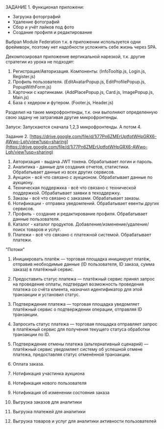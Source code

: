 ЗАДАНИЕ 1.
Функционал приложени:
 - Загрузка фоторграфий
 - Удаление фотографий
 - Сбор и учёт лайков под фото
 - Создание профиля и редактирование


Выбрал Module Federation т.к. в приложении используется одни фреймворк, поэтому нет надобности усложнять себе жизнь через SPA.

Декомпозировал приложение вертикальной нарезкой, т.к. другие стратегии из урока не подходят:
   1) Регистрация/Авторизация. Компоненты: (InfoTooltip.js, Login.js, Register.js)
   2) Профиль пользователя. (EditAvatarPopup.js, EditProfilePopup.js, PopupWithForm.js)
   3) Карточки с картинками. (AddPlacePopup.js, Card.js, ImagePopup.js, Main.js)
   4) База с хедером и футером. (Footer.js, Header.js)

Разделил на такие микрофронтенды, т.к. они выполняют определенную свою задачу не затрагивая другие микрофронтенды.

Запуск: Запускаются сначала 1,2,3 микрофронтенды. А потом 4.


Задание 2. [https://drive.google.com/file/d/1i77Pn6ZMErUptfotWHpGRX6-AWwo-Lqh/view?usp=sharing](https://drive.google.com/file/d/1i77Pn6ZMErUptfotWHpGRX6-AWwo-Lqh/view?usp=sharing)
 
1) Авторизация - выдача JWT токена. Обрабатывает логин и пароль.
2) Аналитика - данные для создания отчетов, статистики. Обрабатывает данные из всех других сервисов.
3) Аукцион - всё что связано с аукционом. Обрабатывает данные по аукциону.
4) Техническая поддержкка - всё что связано с технической поддержкой. Обрабатывает заявки в теходдержку.
5) Заказы - всё что связано с заказами. Обрабатывает заказы.
6) Нотификации - отправка уведомлений. Обрабатывает евенты других сервисов.
7) Профиль - создание и редактирование профиля. Обрабатывает данные пользователя.
8) Каталог - каталог продуктов. Добавление/изменение/удаление/поиск товаров и услуг.
9) Платежи - всё что связано с платежной системой. Обрабатывает платежи.

"Потоки"
1. Инициировать платёж — торговая площадка инициирует платёж, отправив необходимые данные (ID пользователя, ID заказа, сумма заказа) в платёжный сервис.

2. Предоставить статус платежа — платёжный сервис принял запрос на проведение оплаты, подтвердил возможность проведения платежа со счёта клиента, назначил идентификатор для этой транзакции и установил статус.

3. Подтверждение платежа — торговая площадка уведомляет платёжный сервис о подтверждении операции, отправляя ID транзакции.

4. Запросить статус платежа — торговая площадка отправляет запрос в платёжный сервис для получения текущего статуса обработки транзакции по ID.

5. Подтверждение отмены платежа (альтернативный сценарий) — платёжный сервис уведомляет систему об успешной отмене платежа, предоставляя статус отменённой транзакции.

6. Оплата заказа.

7. Нотификация участинка аукциона

8. Нотификация нового пользователя

9. Нотификация об изменении состояния заказа
   
10. Выгрузка заказов для аналитики

11. Выгрузка платежей для аналитики

12. Выгрузка товаров и услуг для аналитики активности пользователей
